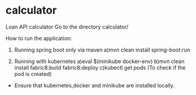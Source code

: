 # calculator
Loan API calculator 
Go to the directory calculator/

How to run the application: 

1) Running spring boot only via maven
  a)mvn clean install spring-boot:run

2) Running with kubernetes
  a)eval $(minikube docker-env)
  b)mvn clean install fabric8:build fabric8:deploy
  c)kubectl get pods (To check if the pod is created)
* Ensure that kubernetes,docker and minikube are installed locally.
